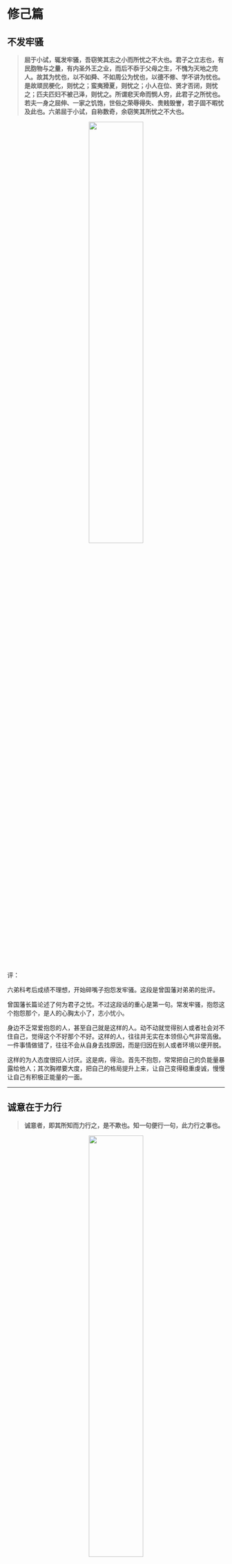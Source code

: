 # 修己篇

## 不发牢骚

> **屈于小试，辄发牢骚，吾窃笑其志之小而所忧之不大也。君子之立志也，有民胞物与之量，有内圣外王之业，而后不忝于父母之生，不愧为天地之完人。故其为忧也，以不如舜、不如周公为忧也，以德不修、学不讲为忧也。是故顽民梗化，则忧之；蛮夷猾夏，则忧之；小人在位、贤才否闭，则忧之；匹夫匹妇不被己泽，则忧之。所谓悲天命而悯人穷，此君子之所忧也。若夫一身之屈伸、一家之饥饱，世俗之荣辱得失、贵贱毁誉，君子固不暇忧及此也。六弟屈于小试，自称数奇，余窃笑其所忧之不大也。**

<div align=center><img width = '50%' height ='50%' src ="https://github.com/zhaoshuaiyang/Notes-Family-Letter-Zeng-Guofan/blob/master/images/chapter02-002.jpg?raw=true"/></div>

评：

六弟科考后成绩不理想，开始碎嘴子抱怨发牢骚。这段是曾国藩对弟弟的批评。

曾国藩长篇论述了何为君子之忧。不过这段话的重心是第一句。常发牢骚，抱怨这个抱怨那个，是人的心胸太小了，志小忧小。

身边不乏常爱抱怨的人，甚至自己就是这样的人。动不动就觉得别人或者社会对不住自己，觉得这个不好那个不好。这样的人，往往并无实在本领但心气非常高傲。一件事情做错了，往往不会从自身去找原因，而是归因在别人或者环境以便开脱。

这样的为人态度很招人讨厌。这是病，得治。首先不抱怨，常常把自己的负能量暴露给他人；其次胸襟要大度，把自己的格局提升上来，让自己变得稳重虔诚，慢慢让自己有积极正能量的一面。

------

## 诚意在于力行

> **诚意者，即其所知而力行之，是不欺也。知一句便行一句，此力行之事也。**

 <div align=center><img width = '50%' height ='50%' src ="https://github.com/zhaoshuaiyang/Notes-Family-Letter-Zeng-Guofan/blob/master/images/chapter02-003.jpg?raw=true"/></div>

评：

“诚意”语出《礼记·大学》：“欲正其心者，先诚其意。”字典里给出的意思是意必真诚而不欺人也不自欺。

这毕竟是理论上的说法，不太具备可操作性。在这里，曾国藩给出了可以操作的行为范式来达到这一点：所知而力行之。就是自己知道多少就做多少，不夸大欺骗自己。核心是“力行”。说和做要一致，去做，去行动。在自己的能力圈内把事情做好。

同时不能不考虑自己的能力胡乱在别人面前应承。明明自己没有能力帮助别人但胡乱答应，最后没有帮到别人。这就是自欺和欺人，是不诚意。具备帮助别人的能力就尽全力帮助别人；如果不能就果断拒绝，让人家好寻找更好的解决办法。

这是自己常犯的毛病，需要好好修炼。

------

## 有志有识有恒

**道光二十二年十二月二十日 致澄弟温弟沅弟季弟**

> **士人读书，第一要有志，第二要有识，第三要有恒。有志则断不甘为下流。有识则知学问无尽，不敢以一得自足，如河伯之观海，如井蛙之窥天，皆无识者也。有恒则断无不成之事。此三者缺一不可。诸弟此时惟有识不可以骤几，至于有志、有恒，则诸弟勉之而已。**

 <div align=center><img width = '50%' height ='50%' src ="https://github.com/zhaoshuaiyang/Notes-Family-Letter-Zeng-Guofan/blob/master/images/chapter002-004.jpg?raw=true"/></div>

评：

第一要有志，有不甘为下流的志向。有大抱负大目标大梦想，且具备积极向上的正能量；

第二要有识，有学识阅历才能知道学无尽，才知道自己的在苍茫宇宙、浩渺知识海洋中的渺小，如此方能敬畏与谦虚。河伯观海、井蛙窥天都是没有学识阅历产生的自以为是；

第三要有恒，有恒心和毅力，就没有办不成的事情。

有识是不能迅速达到的，需要日积月累脚踏实地的笨功夫慢慢熬出来的。这一步急不得，需要的是耐心。目前能做到的是有志有恒。给自己树立一个大目标，指定计划。然后依此行动，让自己始终保持着向上的斗志，不虚度光阴。同时自己也要具备恒心坚持做事的好习惯，修炼自己的本领。过程是枯燥的乏味的，但坚持下来就是对自己莫大的提升。

想想看，是不是自己立过flag要每天读书，要每天锻炼？后来进行的怎么样了？是不是很多都无疾而终了。做一件事可能很容易；但持续每一天做这件事，就未必容易。因为懒惰，因为“伪舒适”。我自己犯过太多这样的错了。要坚决改正！

冯唐在《成事》一书中点评到该段话时说：

> 那些连早期都做不到的孩子，将来能成事情的可能性极小。
> 那些连父母早期习惯都不能在孩子身上培养出来的父母，还是别奢谈孩子的教育
> ……

真的是扎心！

------

## 修身每日课程

**道光二十二年十二月二十日 致澄弟温弟沅弟季弟**

 <div align=center><img width = '50%' height ='50%' src ="https://github.com/zhaoshuaiyang/Notes-Family-Letter-Zeng-Guofan/blob/master/images/chapter02-005.png?raw=true"/></div>

> <div align=center> 课程 </div>
>
>
>* **主敬**     整齐严肃，无时不惧。无事时心在腔子里，应事时专一不杂。
>
>* **静坐**     每日不拘何时，静坐一会，体验静极生阳来复之仁心。正位凝命，如鼎之镇。
>
>* **早起**     黎明即起，醒后勿沾恋。
>
>* **读书不二**  一书未点完，断不看他书。东翻西阅，都是徇外 为人。
>
>* **读史**      “廿三史”每日读十叶，虽有事，不间断。
>
> * **写日记**    须端楷。凡日间过恶：身过、心过、口过，皆记出，终身不间断。
>
>* **日知其所亡** 每日记《茶馀偶谈》一则，分德行门、学问门、经济门、艺术门。
>
>* **月无忘所能** 每月作诗文数首，以验积理之多寡、养气之盛否。
>
>* **谨言**      刻刻留心。
>
>* **养气**      无不可对人言之事。气藏丹田。
>
>* **保身**     谨遵大人手谕：节欲，节劳，节饮食。
>
>* **作字**     早饭后作字。凡笔墨应酬，当作自己功课。
>
>* **夜不出门**  旷功疲神，切戒切戒。

评：

这是曾国藩做京官时间做的一个课程表，也就是每日必做的功课。这个功课表实施起来会很枯燥无趣。曾国藩为甚么要这样严格要求自己呢？

因为身边有一些志同道合相互监督的朋友。他们每天写日记，也互相点评日记，从点滴小事中反思自己，“念念欲改过自新”（曾国藩语）。在这种氛围中，曾国藩形成的这些好习惯，成了他后面办成大事情的重要精神支撑。

有一些条目非常有借鉴学习和实践的价值。比如"主敬"。要求自己收拾得整齐利落，不邋邋遢遢，给人一个好印象。这是对别人敬重；同时内心也能稳重强大，无所畏惧。碰到再大的困难，也能够专注一心去做事情。这是对自己敬重。

再比如"早起"。黎明就起来，起来以后就绝不再躺下去。这一点是我非常佩服曾国藩的。他坚持了一辈子，而且还要求自己的弟弟和孩子们要做到每天早起，认为这是保持家族兴旺的一个标志。曾国藩的身体并不好，但却保持旺盛的精气神处理繁重攸关的事情，我觉得和他早起有很大的关系。

一定要把早起变成自己的习惯，持续下去。

还有每天坚持读书，不管多忙都不间断；时时刻刻留心自己的言论，谨言慎行，这样才不会祸从口出等等。这13条也完全可以作为我的课程表，坚持下去，相信会让自己有看得见的进步。

------

### 称扬善美

**道光二十三年正月十七日 致澄弟温弟沅弟季弟**

> **臣子与君亲，但当称扬善美，不可道及过错；但当谕亲于道，不可疵议细节。**

![](https://github.com/zhaoshuaiyang/Notes-Family-Letter-Zeng-Guofan/blob/master/images/chapter02-007.png?raw=true)

评：

这句话背景是弟弟们写信的时候，话不遮拦，大大咧咧地谈论一些朝廷的不是，“甚无记录二语”（曾氏说）。这是曾国藩对其提出的改进意见。翻译起来就是：亲爱君主，要赞扬君主善良美好的一面，不能说君主那些做的不好的地方；要用道理让父母亲人们明晓，而不是取而代之，去指责和非议父母们的瑕疵和细节。

这样的言论应该会得不到大家的赞同。但我们换一些视角看待一下。与别人相处的过程中是称赞别人会让人舒服还是当面对别人指指点点让人舒服？

根据亲身经历，是多称赞别人会让人感觉更舒服些吧。人是要面子的人。你维护了别人的面子，整个环境变得友好起来，帮助自己的人是不是也开始多起来呢？

再往下深入一些。能不能做到不议论人，哪怕是腹诽呢？自己还做不到这一点，需要认真改正。不背后议论人，或者是所谓的“吐槽”，是一个人修为大幅提升的标志。一方面吐槽别人无益于解决实际的问题，说了也没啥意义；另一方面话只要说出来，被讨论的人总有一天会听到，那人家会怎么看自己呢？

在和别人说话的时候，谨言一些没坏处。

## 必有师，慎择友

**道光二十三年正月十七日 致澄弟温弟沅弟季弟** 

> **凡人必有师；若无师，则严惮之心不生……此外择友则慎之又慎。昌黎曰：“善不吾与，吾强与之附；不善不吾恶，吾强与之拒。”
一生之成败，皆关乎朋友之贤否，不可不慎也。**

![](https://github.com/zhaoshuaiyang/Notes-Family-Letter-Zeng-Guofan/blob/master/images/week03-03.png?raw=true)

评：这里谈到了受师和交友的重要性。

孔子说：
> 三人行，必有我师焉。择其善者而从之，其不善者而改之。

老师交给我们的不只是知识，还有很多行事为人的一些准则。如果没有老师们（凡是能教育自己成长的人，尽可以是老师）的教育和指导，尊敬谦卑之心就很难形成，对这个社会也会玩世不恭。

一个好老师，是一个人一辈子的福分。

择友需要非常慎重，因为朋友的贤否直接关系到自己的成败。

>近朱者赤，近墨者黑。

人是环境的产物，是不可能脱离环境而单独存在和生活的。什么样的环境就决定什么样的人生。豆瓣上的一篇文章[你身边的朋友，决定了你的层次](https://www.douban.com/note/653619084/)里有句话这样说到：

> 人进步本质就是不断从一个圈子进入另一个圈子的过程，当你止步不前的时候，只能停留在自己的圈子打转，而优秀的朋友早就悄无声息的离开了老圈子。

环境能不能改变？很大程度上不能。能做的是改变自己，选择让自己能够成长的好环境。怎么做呢？韩愈说的话很深刻：良友诤友没有主动跟我交往，我却一定主动的、执着、和他们交往；损友烂友虽然不讨厌我，我却一定要主动地远离他们！

可有一点需要明白：良友诤友的环境不是说能选择就选择的。我们必须自己能够成长，能够变得优秀。这样在这个环境中才能和优秀的人一起成长。

没有优秀的人愿意带着一个不求上进的人往前走的。

------

## 与师友交，宜常存敬畏之心

 **道光二十三年六月初六日 致温弟**

> **或师或友，皆宜常存敬畏之心，不宜视为等夷，渐至慢亵，则不复能受其益矣。**

![](https://github.com/zhaoshuaiyang/Notes-Family-Letter-Zeng-Guofan/blob/master/images/week03-05.png?raw=true)

评论：

一个比自己优秀的人，可以做老师也可以做朋友，但都必须存有敬畏之心，对人家恭恭敬敬的。如果不这样做就，曾氏用了一个非常严重的词，[“慢亵”](https://baike.baidu.com/item/%E6%85%A2%E4%BA%B5)，字面意思是轻视，看不起。

这种态度直接的后果就是并不能从优秀的人那里学习真正的东西，让自己成长起来。反而有了一身不好的毛病。

因此，对于优秀的人要有恭敬之心、谦卑之心，我们才会有上进之心。


## 凡事皆贵专

**道光二十四年正月二十六日 致澄弟温弟沅弟季弟**

> **凡事皆贵专。求师不专，则受益也不入；求友不专，则博爱而不亲。心有所专宗，而博观他途以扩其识，亦无不可。无所专宗，而见异思迁，此眩彼夺，则大不可。**


评：

做一件事情就全身心地去做，专注在这件事情上心无旁骛。

专是一种态度，是自己对这个环境展示的精神面貌。求学的时候，跟着一位导师认真学习；交友的时候能够全心全意对待人家。这都是专的表现。

专，是自己心的一个铆钉点，一个把手，是在一个方面进行纵向发展的指向灯。只有在这个基础上，我们才能博观他途增长见识。

不专，则很容易迷路，在乱花渐欲迷人眼中失去自我，沉沦下去。

找到一门自己喜欢的事情，专注在里面，让它成为我们生活中可以牢牢依靠的把手。

## 看史书长见识

**道光二十四年二月十四日 致澄弟温弟沅弟季弟**

> **须每日看史书十叶，无论能得科名与否，总可以稍长见识。**

![](https://github.com/zhaoshuaiyang/Notes-Family-Letter-Zeng-Guofan/blob/master/images/week04-04.png?raw=true)

评：

曾氏对于看历史是非常重视的，圈点了众多历史文本，哪怕在作战期间也经常是手不释卷。他爱读历史，也常常会用历史。比如在攻打捻军的时候，就是借鉴明末官军攻打李自成部队的战法(河防之策)，经过曾氏、李鸿章等人的彻底坚决执行剿灭了捻军。

读历史无关于功利性目的，这是增长个人见识比较好的办法。从历史事件、人物中去学习，总结一些对自己成长有益的经验让自己少走一些弯路。

但也常常有一句话：

> 人类从历史中所得到的教训就是:人类从来不记取历史教训。黑格尔

这次和上次不一样？！其实没什么不一样的，在历史演绎的万千事件中，最后抽丝剥茧后往往也并没有多少是新鲜的。这些历史事件经过自己的阅历处理，会形成自己的思想案例，放在自己的脑子里，随用随取。

历史看多了，现在和未来也会看得更清晰。

## 境地须看不如我

**道光二十四年三月初十日 致温弟沅弟**

> **凡遇之丰啬顺舛，有数存焉，虽圣人不能自为主张。天可使吾今日处丰亨之境，即可使吾明日处楚善、宽五之境。**
>**君子之处顺境，兢兢焉常觉天之过厚于我，我当以所馀补人之不足。**
>**君子之处啬境，亦兢兢焉常觉天之厚于我；非果厚也，以为较之尤啬者，而我固已厚矣。**
>**古人所谓境地须看不如我者，此之谓也。**

![](https://github.com/zhaoshuaiyang/Notes-Family-Letter-Zeng-Guofan/blob/master/images/week04-07.png?raw=true)

评：

贫穷富贵都是有定数的，即使是圣人也不能自己做主张，改命运。这是曾氏对天命的看法。

人力是有限的，能改变的是非常少的。大部分改变不了的，就只能信命了。人的贫穷富贵就在不能改变之列（至少这个时候曾氏是这么认为的）。

自己处于顺境了，比较下不如自己的人，这是上天太恩厚自己了。因此要小心谨慎，自己取得的，并不都是自己的努力。要有谦卑之心，要帮助一下别人。

自己处于逆境了，也比较下更不如自己的人，看来上天还是恩厚自己的，还是待自己不薄的。因此要能宽慰自己，不能自怨自艾。

这段话的论述，和网上流行的一句话非常像：

> 在人之上时，要看得起别人，在人之下时，要看得起自己。

能看得起别人，看得起自己。不自傲也不自艾，这也是做事需要具备的素质。

## 君子求缺小人求全

**道光二十四年三月初十日 致温弟沅弟**

> 兄尝观《易》之道，察盈虚消息之理，而**知人不可无缺陷也**。
>
>日中则昃(zè，太阳偏向西方)，月盈则亏，天有孤虚，地阙东南，未有常全而不缺者。
>
>“剥”也者，“复”之几也，君子以为可喜也。“夬”(guài，意为坚决、果断，或文章名称《易经》第43卦——泽天夬)也者，“姤”(gòu,六十四卦之一)之渐也，君子以为可危也。
>
>是故既吉矣，则由吝以趋于凶；既凶矣，则由悔以趋于吉。
>
>**君子但知有悔耳。悔者，所以守其缺而不敢求全也。小人则时时求全。全者既得，而吝与凶随之矣。**
>
>众人常缺，而一人常全，天道屈伸之故，岂若是不公乎？

![](https://github.com/zhaoshuaiyang/Notes-Family-Letter-Zeng-Guofan/blob/master/images/week05-01.png?raw=true)

评:

没有人是完美的，没有事是完美的。

不完美是构成人生的主题。如果过于追求完美，那距离消失也就不远了。

当午的太阳有一时的闪耀，但却离日暮不久了；圆盘的月亮也离亏缺不久了。这是自然界的现象，但曾氏将其引申到修身之道上。在功名富贵上过于追求，则是趋于凶的征兆。

古往今来，留恋这些的人也确实很少有好下场的。

福祸相依。处在福气中就不要吝啬，大大方方的，和别人分享。处在霉头上了，就去反思自己哪方面做的不好，改进自己。这样才能让自己保持一种持续成长的状态。

能够认识到生活是不周全的，这是一种生活的智慧，也更会感恩生活。

不求周全，方是周全。


## 仁心之发必一鼓作气

**道光二十四年三月初十日 致温弟沅弟**

> **凡仁心之发，必一鼓作气，尽吾力之所能为。稍有转念，则疑心生，私心亦生。疑心生，则计较多而出纳吝矣；私心生，则好恶偏而轻重乖矣。**

![](https://github.com/zhaoshuaiyang/Notes-Family-Letter-Zeng-Guofan/blob/master/images/week05-02.png?raw=true)

评：

> 一鼓作气，再而衰，三而竭。《左传》

如果决定要做好事情，发一下仁心，就需要一鼓作气，尽自己的最大力量去做。别拖拖拉拉，犹犹豫豫。

一拖拉，就会用私心杂念阻挠自己去做事情，最后好事办成了坏事情。或者最后事情也做了，但自己的成本是格外地大。

一旦要做事情，就需要有这种一鼓作气的干练和魄力，能够一气呵成从头到尾漂漂亮亮地把事情做好。这就是我们所说的精气神儿。

要决定减肥，写文章，或者读一本书。那就马上行动起来。







